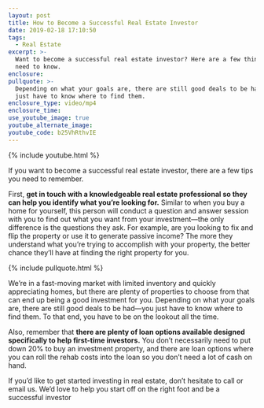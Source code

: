 ```yaml
---
layout: post
title: How to Become a Successful Real Estate Investor
date: 2019-02-18 17:10:50
tags:
  - Real Estate
excerpt: >-
  Want to become a successful real estate investor? Here are a few things you
  need to know.
enclosure:
pullquote: >-
  Depending on what your goals are, there are still good deals to be had—you
  just have to know where to find them.
enclosure_type: video/mp4
enclosure_time:
use_youtube_image: true
youtube_alternate_image:
youtube_code: b25VhRthvIE
---
```


{% include youtube.html %}

If you want to become a successful real estate investor, there are a few tips you need to remember.

First, **get in touch with a knowledgeable real estate professional so they can help you identify what you’re looking for.** Similar to when you buy a home for yourself, this person will conduct a question and answer session with you to find out what you want from your investment—the only difference is the questions they ask. For example, are you looking to fix and flip the property or use it to generate passive income? The more they understand what you’re trying to accomplish with your property, the better chance they’ll have at finding the right property for you.

{% include pullquote.html %}

We’re in a fast-moving market with limited inventory and quickly appreciating homes, but there are plenty of properties to choose from that can end up being a good investment for you. Depending on what your goals are, there are still good deals to be had—you just have to know where to find them. To that end, you have to be on the lookout all the time.

Also, remember that **there are plenty of loan options available designed specifically to help first-time investors.** You don’t necessarily need to put down 20% to buy an investment property, and there are loan options where you can roll the rehab costs into the loan so you don’t need a lot of cash on hand.

If you’d like to get started investing in real estate, don’t hesitate to call or email us. We’d love to help you start off on the right foot and be a successful investor